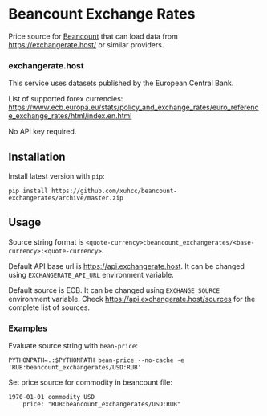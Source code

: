 # Beancount Exchange Rates

Price source for [Beancount](http://furius.ca/beancount/) that can load data from https://exchangerate.host/ or similar providers.

### exchangerate.host

This service uses datasets published by the European Central Bank.

List of supported forex currencies: https://www.ecb.europa.eu/stats/policy_and_exchange_rates/euro_reference_exchange_rates/html/index.en.html

No API key required.

## Installation

Install latest version with `pip`:

```
pip install https://github.com/xuhcc/beancount-exchangerates/archive/master.zip
```

## Usage

Source string format is `<quote-currency>:beancount_exchangerates/<base-currency>:<quote-currency>`.

Default API base url is https://api.exchangerate.host. It can be changed using `EXCHANGERATE_API_URL` environment variable.

Default source is ECB. It can be changed using `EXCHANGE_SOURCE` environment variable. Check https://api.exchangerate.host/sources for the complete list of sources.
### Examples

Evaluate source string with `bean-price`:

```
PYTHONPATH=.:$PYTHONPATH bean-price --no-cache -e 'RUB:beancount_exchangerates/USD:RUB'
```

Set price source for commodity in beancount file:

```
1970-01-01 commodity USD
    price: "RUB:beancount_exchangerates/USD:RUB"
```
